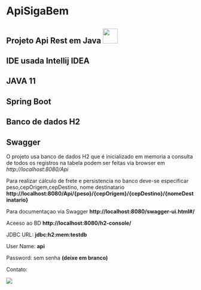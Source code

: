 # ApiSigaBem
## Projeto Api Rest em Java <img src="https://cdn.jsdelivr.net/gh/devicons/devicon/icons/java/java-original.svg" width="40" height="40"/>

## IDE usada Intellij IDEA

## JAVA 11

## Spring Boot

## Banco de dados H2

## Swagger

O projeto usa banco de dados H2 que é inicializado em memoria
a consulta de todos os registros na tabela podem ser feitas via browser em *http://localhost:8080/Api*

Para realizar cálculo de frete e persistencia no banco deve-se especificar peso,cepOrigem,cepDestino, nome destinatario
**http://localhost:8080/Api/{peso}/{cepOrigem}/{cepDestino}/{nomeDestinatario}**

Para documentaçao via Swagger **http://localhost:8080/swagger-ui.html#/**


Aceeso ao BD **http://localhost:8080/h2-console/**

JDBC URL: **jdbc:h2:mem:testdb**

User Name: **api**

Password: sem senha **(deixe em branco)**

Contato:
<div>
<a href="https://www.linkedin.com/in/krossby-a-332781162/" target="_blank"><img src="https://img.shields.io/badge/-LinkedIn-%230077B5?style=for-the-badge&logo=linkedin&logoColor=white" target="_blank"></a>
</div>

